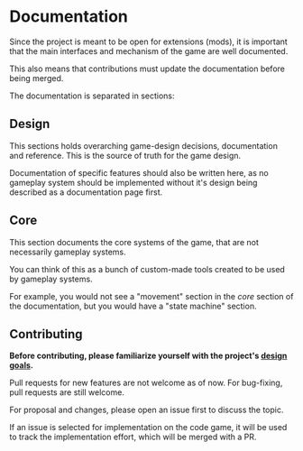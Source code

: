 # Documentation

Since the project is meant to be open for extensions (mods), it is important that the main interfaces and mechanism of the game are well documented.

This also means that contributions must update the documentation before being merged.

The documentation is separated in sections:

## Design

This sections holds overarching game-design decisions, documentation and reference. This is the source of truth for the game design.

Documentation of specific features should also be written here, as no gameplay system should be implemented without it's design being described as a documentation page first.

## Core

This section documents the core systems of the game, that are not necessarily gameplay systems.

You can think of this as a bunch of custom-made tools created to be used by gameplay systems.

For example, you would not see a "movement" section in the _core_ section of the documentation, but you would have a "state machine" section.

## Contributing

**Before contributing, please familiarize yourself with the project's [design goals](/design/design-goals/).**

Pull requests for new features are not welcome as of now. For bug-fixing, pull requests are still welcome.

For proposal and changes, please open an issue first to discuss the topic.

If an issue is selected for implementation on the code game, it will be used to track the implementation effort, which will be merged with a PR.
